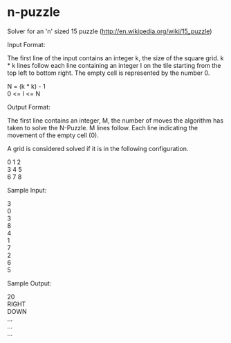 n-puzzle
========

Solver for an 'n' sized 15 puzzle (http://en.wikipedia.org/wiki/15_puzzle)

Input Format:

The first line of the input contains an integer k, the size of the square grid. k * k lines follow each line containing an integer I on the tile starting from the top left to bottom right. The empty cell is represented by the number 0.

N = (k * k) - 1<br />
0 <= I <= N

Output Format:

The first line contains an integer, M, the number of moves the algorithm has taken to solve the N-Puzzle. M lines follow. Each line indicating the movement of the empty cell (0).

A grid is considered solved if it is in the following configuration.

0 1 2<br />
3 4 5<br />
6 7 8

Sample Input:

3<br />
0<br />
3<br />
8<br />
4<br />
1<br />
7<br />
2<br />
6<br />
5<br />

Sample Output:

20<br />
RIGHT<br />
DOWN<br />
...<br />
...<br />
...
